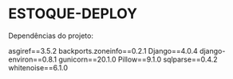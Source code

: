 # ESTOQUE-DEPLOY

Dependências do projeto:

asgiref==3.5.2
backports.zoneinfo==0.2.1
Django==4.0.4
django-environ==0.8.1
gunicorn==20.1.0
Pillow==9.1.0
sqlparse==0.4.2
whitenoise==6.1.0
